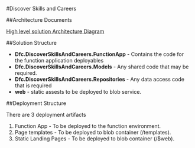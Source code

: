 #Discover Skills and Careers

##Architecture Documents 

[High level solution Architecture Diagram](https://drive.google.com/open?id=16ukfuSa6eKJW3lgVBvaFFobpEQ3a13D2)


##Solution Structure

* **Dfc.DiscoverSkillsAndCareers.FunctionApp** - Contains the code for the function application deployables 
* **Dfc.DiscoverSkillsAndCareers.Models** - Any shared code that may be required.
* **Dfc.DiscoverSkillsAndCareers.Repositories** - Any data access code that is required 
* **web** - static assests to be deployed to blob service. 

##Deployment Structure 

There are 3 deployment artifacts 

1. Function App - To be deployed to the function environment.
2. Page templates - To be deployed to blob container (/templates).
3. Static Landing Pages - To be deployed to blob container (/$web). 